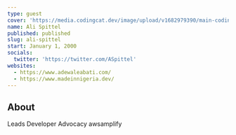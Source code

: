 ```yaml
---
type: guest
cover: 'https://media.codingcat.dev/image/upload/v1682979390/main-codingcatdev-photo/podcast-guest/ASpittel'
name: Ali Spittel
published: published
slug: ali-spittel
start: January 1, 2000
socials:
  twitter: 'https://twitter.com/ASpittel'
websites:
  - https://www.adewaleabati.com/
  - https://www.madeinnigeria.dev/
---
```


## About

Leads Developer Advocacy awsamplify

